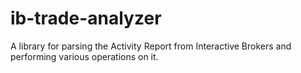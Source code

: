 # ib-trade-analyzer
A library for parsing the Activity Report from Interactive Brokers and performing various operations on it.
